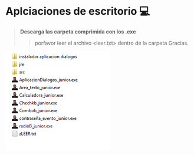 

# **Aplciaciones de  escritorio** 💻

> **Descarga las carpeta comprimida con los .exe**
>> porfavor leer el archivo <leer.txt> dentro de la carpeta Gracias.

![imagenmuestra](muestra.PNG)
